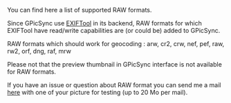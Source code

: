 You can find here a list of supported RAW formats.

Since GPicSync use [EXIFTool](http://www.sno.phy.queensu.ca/~phil/exiftool/) in its backend, RAW formats for which EXIFTool have read/write capabilities are (or could be) added to GPicSync.

RAW formats which should work for geocoding : arw, cr2, crw, nef, pef, raw, rw2, orf, dng, raf, mrw

Please not that the preview thumbnail in GPicSync interface is not available for RAW formats.

If you have an issue or question about RAW format you can send me a mail [here](http://francois.schnell.free.fr/fxschnellgmail.png) with one of your picture for testing (up to 20 Mo per mail).


